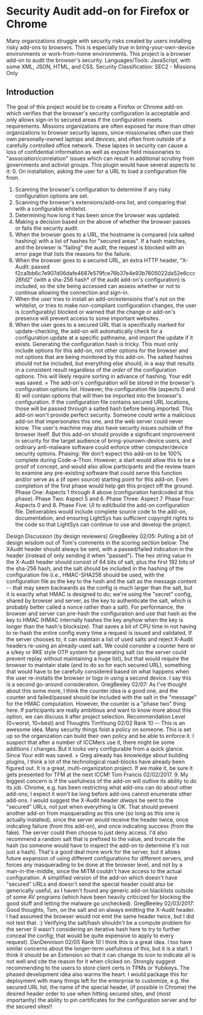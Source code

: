 # Security Audit add-on for Firefox or Chrome

Many organizations struggle with security risks created by users installing risky add-ons to browsers. This is
especially true in bring-your-own-device environments or work-from-home environments. This project is a
browser add-on to audit the browser's security.
Languages/Tools: JavaScript, with some XML, JSON, HTML, and CSS.
Security Classification: SEC2 - Missions Only

## Introduction

The goal of this project would be to create a Firefox or Chrome add-on which verifies that the browser's security
configuration is acceptable and only allows sign-in to secured areas if the configuration meets requirements.
Missions organizations are often exposed far more than other organizations to browser security lapses, since
missionaries often use their own personally-owned laptops and devices, and often from outside of a carefully
controlled office network. These lapses in security can cause a loss of confidential information as well as expose
field missionaries to "association/correlation" issues which can result in additional scrutiny from governments and
activist groups.
This plugin would have several aspects to it:
0. On installation, asking the user for a URL to load a configuration file from.
1. Scanning the browser's configuration to determine if any risky configuration options are set.
2. Scanning the browser's extensions/add-ons list, and comparing that with a configurable whitelist.
3. Determining how long it has been since the browser was updated.
4. Making a decision based on the above of whether the browser passes or fails the security audit.
5. When the browser goes to a URL, the hostname is compared (via salted hashing) with a list of hashes for
"secured areas". If a hash matches, and the browser is "failing" the audit, the request is blocked with an error page
that lists the reasons for the failure.
6. When the browser goes to a secured URL, an extra HTTP header, "X-Audit: passed
f2ca1bb6c7e907d06dafe4687e579fce76b37e4e93b7605022da52e6ccc26fd2" (with a sha-256 hash* of the audit
add-on's configuration) is included, so the site being accessed can assess whether or not to continue allowing the
connection and sign-in.
7. When the user tries to install an add-on/extensions that's not on the whitelist, or tries to make non-compliant
configuration changes, the user is (configurably) blocked or warned that the change or add-on's presence will
prevent access to some important websites.
8. When the user goes to a secured URL that is specifically marked for update-checking, the add-on will
automatically check for a configuration update at a specific pathname, and import the update if it exists.
Generating the configuration hash is tricky. This must only include options for this add-on, not other options
for the browser and not options that are being monitored by this add-on. The salted hashes should not be
included, but everything else
should, in a way that results in a consistent result regardless of the *order* of the configuration options. This will
likely require sorting in advance of hashing.
Your edit was saved. ×
The add-on's configuration will be stored in the browser's configuration options list. However, the configuration
file (aspects 0 and 8) will contain options that will then be imported into the browser's configuration. If the
configuration file contains secured URL locations, those will be passed through a salted hash before being
imported.
This add-on won't provide perfect security. Someone could write a malicious add-on that impersonates this one,
and the web server could never know. The user's machine may also have security issues outside of the browser
itself. But this add-on should provide a significant improvement in security for the target audience of bring-yourown-device
users, and ordinary anti-malware software could enforce other computer/device security options.
Phasing: We don't expect this add-on to be 100% complete during Code-a-Thon. However, a start would allow this
to be a proof of concept, and would also allow participants and the review team to examine any pre-existing
software that could serve this function and/or serve as a (if open source) starting point for this add-on. Even
completion of the first phase would help get this project off the ground.
Phase One: Aspects 1 through 4 above (configuration hardcoded at this phase).
Phase Two: Aspect 5 and 6.
Phase Three: Aspect 7.
Phase Four: Aspects 0 and 8.
Phase Five: UI to edit/build the add-on configuration file.
Deliverables would include complete source code to the add-on, documentation, and ensuring LightSys has
sufficient copyright rights to the code so that LightSys can continue to use and develop the project.

Design Discussion (by design reviewers)
GregBeeley 02/05: Pulling a bit of design wisdom out of Tom's comments in the scoring section below: The XAudit
header should always be sent, with a passed/failed indication in the header (instead of only sending it when
"passed"). The hex string value in the X-Audit header should consist of 64 bits of salt, plus the first 192 bits of the
sha-256 hash, and the salt should be included in the hashing of the configuration file (i.e., HMAC-SHA256 should
be used, with the configuration file as the key to the hash and the salt as the message content -- that may seem
backwards as the config is much larger than the salt, but it is exactly what HMAC is designed to do; we're using
the "secret" config, shared by browser and server, as the key to authenticate the salt, which is probably better called
a nonce rather than a salt).
For performance, the browser and server can pre-hash the configuration and use that hash as the key to HMAC
(HMAC internally hashes the key anyhow when the key is longer than the hash's blocksize). That saves a bit of
CPU time in not having to re-hash the entire config every time a request is issued and validated.
If the server chooses to, it can maintain a list of used salts and reject X-Audit headers re-using an already-used salt.
We could consider a counter here or a s/key or RKE style OTP system for generating salt (so the server could
prevent replay without maintaining a huge list), but that would require the browser to maintain state (and to do so
for each secured URL), something that would have to be carefully considered based on what happens when the
user re-installs the browser or logs in using a second device. I say this is a second go-around consideration.
GregBeeley 02/07: As I've thought about this some more, I think the counter idea is a good one, and the counter
and failed/passed should be included with the salt in the "message" for the HMAC computation. However, the
counter is a "phase two" thing here. If participants are really ambitious and want to know more about this option,
we can discuss it after project selection.
Recommendation Level (0=worst, 10=best) and Thoughts
TimYoung 02/02 Rank 10 -- This is an awesome idea. Many security things foist a policy on someone. This is set
up so the organization can build their own policy and be able to enforce it. I suspect that after a number of
ICCMers use it, there might be some additions / changes. But it looks very configurable from a quick glance. Since
Your edit was saved. ×
Greg already has knowledge about building plugins, I think a lot of the technological road-blocks have already
been figured out. It is a great, multi-organization project. If we make it, be sure it gets presented for TFM at the
next ICCM!
Tom Francis 02/02/2017. 9. My biggest concern is if the usefulness of the add-on will outlive its ability to do its
job. Chrome, e.g. has been restricting what add-ons can do about other add-ons; I expect it won't be long before
add-ons cannot enumerate other add-ons. I would suggest the X-Audit header _always_ be sent to the "secured"
URLs, not just when everything is OK. That should prevent another add-on from masquerading as this one (so
long as this one is actually installed), since the server would receive the header twice, once indicating failure (from
this add-on), and once indicating success (from the fake). The server could then choose to just deny access. I'd also
recommend a random salt that is prefixed to the value, and truncate the hash (so someone would have to inspect
the add-on to determine it's not just a hash). That's a good deal more work for the server, but it allows future
expansion of using different configurations for different servers, and forces any masquerading to be done at the
browser level, and not by a man-in-the-middle, since the MiTM couldn't have access to the actual configuration. A
simplified version of the add-on which doesn't have "secured" URLs and doesn't send the special header could also
be generically useful, as I haven't found any generic add-on blacklists outside of some AV programs (which have
been heavily criticized for blocking the good stuff and letting the malware go unchecked).
GregBeeley 02/03/2017: Good thoughts, Tom, on the salt and on always emitting the X-Audit header. I had
assumed the browser would not emit the same header twice, but I did not test that. :) Verifying the salt/hash
shouldn't be a compute problem for the server (I wasn't considering an iterative hash here to try to further conceal
the config; that would be quite expensive to apply to every request).
DanDennison 02/05 Rank 10 I think this is a great idea. I too have similar concerns about the longer-term
usefulness of this, but it is a start. I think it should be an Extension so that it can change its icon to indicate all is
not well and cite the reason for it when clicked on. Strongly suggest recommending to the users to store client certs
in TPMs or Yubikeys. The phased development idea also warms the heart. I would package this for deployment
with many things left for the enterprise to customize, e.g. the secured URL list, the name of the special header, (if
possible in Chrome) the desired header order to use when hitting secured sites, and (most importantly) the ability
to pin certificates for the configuration server and for the secured sites!!
